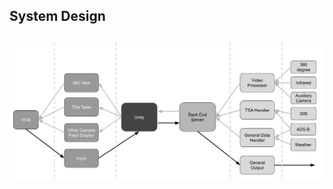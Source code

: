 ## System Design <h2>
  ![Image1](https://github.com/BryanMThomas/VR_AirSpace_Project/blob/master/System%20Design.jpg)
